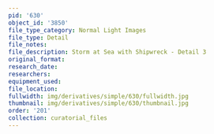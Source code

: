```yaml
---
pid: '630'
object_id: '3850'
file_type_category: Normal Light Images
file_type: Detail
file_notes:
file_description: Storm at Sea with Shipwreck - Detail 3
original_format:
research_date:
researchers:
equipment_used:
file_location:
fullwidth: img/derivatives/simple/630/fullwidth.jpg
thumbnail: img/derivatives/simple/630/thumbnail.jpg
order: '201'
collection: curatorial_files
---
```

